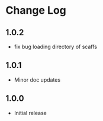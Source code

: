 # Change Log

## 1.0.2

* fix bug loading directory of scaffs

## 1.0.1

* Minor doc updates

## 1.0.0

* Initial release